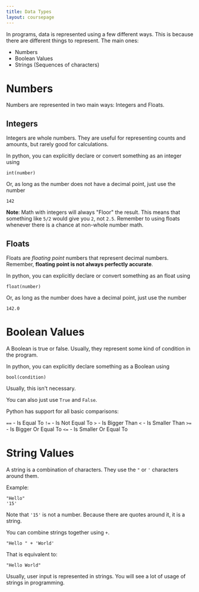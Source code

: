 ```yaml
---
title: Data Types
layout: coursepage
---
```


In programs, data is represented using a few different ways. This is because there are different things to represent. The main ones:

- Numbers
- Boolean Values
- Strings (Sequences of characters)

# Numbers
Numbers are represented in two main ways: Integers and Floats.

## Integers
Integers are whole numbers. They are useful for representing counts and amounts, but rarely good for calculations.

In python, you can explicitly declare or convert something as an integer using

    int(number)
    
Or, as long as the number does not have a decimal point, just use the number

    142

**Note**: Math with integers will always "Floor" the result. This means that something like `5/2` would give you `2`, not `2.5`. Remember to using floats whenever there is a chance at non-whole number math.

## Floats
Floats are *floating point* numbers that represent decimal numbers. Remember, **floating point is not always perfectly accurate**.

In python, you can explicitly declare or convert something as an float using

    float(number)

Or, as long as the number does have a decimal point, just use the number

    142.0

# Boolean Values
A Boolean is true or false. Usually, they represent some kind of condition in the program.

In python, you can explicitly declare something as a Boolean using

    bool(condition)

Usually, this isn't necessary.

You can also just use `True` and `False`.

Python has support for all basic comparisons:

`==` - Is Equal To
`!=` - Is Not Equal To
`>` - Is Bigger Than
`<` - Is Smaller Than
`>=` - Is Bigger Or Equal To
`<=` - Is Smaller Or Equal To

# String Values
A string is a combination of characters. They use the `"` or `'` characters around them.

Example:

    "Hello"
    '15'

Note that `'15'` is not a number. Because there are quotes around it, it is a string.

You can combine strings together using `+`.

    "Hello " + 'World'

That is equivalent to:

    "Hello World"

Usually, user input is represented in strings. You will see a lot of usage of strings in programming.
